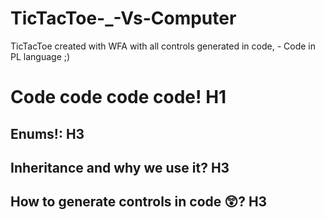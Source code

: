 # TicTacToe-_-Vs-Computer
TicTacToe created with WFA with all controls generated in code, - Code in PL language ;)

# Code code code code! H1

## Enums!: H3





## Inheritance and why we use it? H3





## How to generate controls in code 😲? H3

